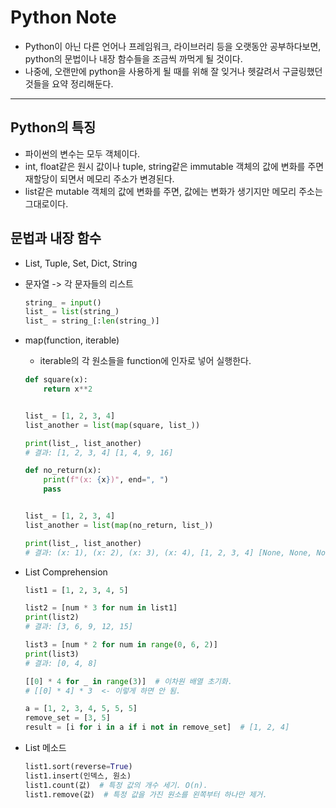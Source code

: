 # Python Note
- Python이 아닌 다른 언어나 프레임워크, 라이브러리 등을 오랫동안 공부하다보면, python의 문법이나 내장 함수들을 조금씩 까먹게 될 것이다.
- 나중에, 오랜만에 python을 사용하게 될 때를 위해 잘 잊거나 헷갈려서 구글링했던 것들을 요약 정리해둔다.

----
## Python의 특징
- 파이썬의 변수는 모두 객체이다.
- int, float같은 원시 값이나 tuple, string같은 immutable 객체의 값에 변화를 주면 재할당이 되면서 메모리 주소가 변경된다.
- list같은 mutable 객체의 값에 변화를 주면, 값에는 변화가 생기지만 메모리 주소는 그대로이다.  


## 문법과 내장 함수

- List, Tuple, Set, Dict, String

- 문자열 -> 각 문자들의 리스트
    ```python
    string_ = input()
    list_ = list(string_)
    list_ = string_[:len(string_)]
    ```

- map(function, iterable)
    - iterable의 각 원소들을 function에 인자로 넣어 실행한다.
    ```python
    def square(x):
        return x**2


    list_ = [1, 2, 3, 4]
    list_another = list(map(square, list_))

    print(list_, list_another)
    # 결과: [1, 2, 3, 4] [1, 4, 9, 16]
    ```
    ```python
    def no_return(x):
        print(f"(x: {x})", end=", ")
        pass


    list_ = [1, 2, 3, 4]
    list_another = list(map(no_return, list_))

    print(list_, list_another)
    # 결과: (x: 1), (x: 2), (x: 3), (x: 4), [1, 2, 3, 4] [None, None, None, None]
    ```

- List Comprehension
    ```python
    list1 = [1, 2, 3, 4, 5]

    list2 = [num * 3 for num in list1]
    print(list2)
    # 결과: [3, 6, 9, 12, 15]

    list3 = [num * 2 for num in range(0, 6, 2)]    
    print(list3)
    # 결과: [0, 4, 8]    
    ```
    ```python
    [[0] * 4 for _ in range(3)]  # 이차원 배열 초기화.
    # [[0] * 4] * 3  <- 이렇게 하면 안 됨.
    ```
    ```python
    a = [1, 2, 3, 4, 5, 5, 5]
    remove_set = [3, 5]
    result = [i for i in a if i not in remove_set]  # [1, 2, 4]
    ```
- List 메소드
    ```python
    list1.sort(reverse=True)
    list1.insert(인덱스, 원소)
    list1.count(값)  # 특정 값의 개수 세기. O(n).
    list1.remove(값)  # 특정 값을 가진 원소를 왼쪽부터 하나만 제거.
    ```
